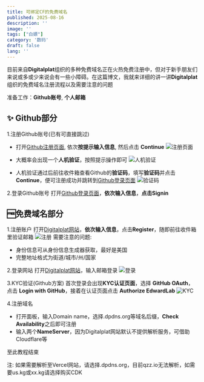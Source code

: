 ```yaml
---
title: 可绑定CF的免费域名
published: 2025-08-16
description: ''
image: ''
tags: ["白嫖"]
category: '数码'
draft: false 
lang: ''
---
```

目前来自**Digitalplat**组织的多种免费域名正在火热免费注册中，但对于新手朋友们来说或多或少来说会有一些小障碍。在这篇博文，我就来详细的讲一讲**Digitalplat**组织的免费域名注册流程以及需要注意的问题

准备工作：**Github账号**, **个人邮箱**

## ✨ Github部分
1.注册Github账号(已有可直接跳过)
- 打开[Github注册页面](https://github.com/signup), 依次**按提示输入信息**, 然后点击 **Continue**
![注册页面](https://img.bcsm.us.kg/bcsm114514/img/refs/heads/main/GithubRegister.jpeg)

- 大概率会出现一个**人机验证**，按照提示操作即可
![人机验证](https://img.bcsm.us.kg/bcsm114514/img/refs/heads/main/Verify.jpeg)

- 人机验证通过后前往收件箱查看Github的**验证码**，填写**验证码**并点击 **Continue**，便可注册成功并跳转到[Github登录页面](https://github.com/login)
![验证码](https://imgbed.ztab.dpdns.org/file/1755346015759_8892fab36590ac199b50a214c4d0061bbb90bc83.webp)

2.登录Github账号
打开[Github登录页面](https://github.com/login)，**依次输入信息**，**点击Signin**

## 🆓免费域名部分
1.注册账户
打开[Digitalplat网站](https://dash.domain.digitalplat.org/auth/register)，**依次输入信息**，点击**Register**，随即前往收件箱里验证邮箱
![注册](https://img.bcsm.us.kg/bcsm114514/img/refs/heads/main/Register.jpeg)
需要注意的问题:
- 身份信息可从身份信息生成器获取，最好是美国
- 完整地址格式为街道/城市/州/国家

2.登录网站
打开[Digitalplat网站](https://dash.domain.digitalplat.org/auth/login)，输入邮箱登录
![登录](https://img.bcsm.us.kg/bcsm114514/img/refs/heads/main/Email.jpeg)

3.KYC验证(Github方案)
首次登录会出现**KYC认证页面**，选择 **GitHub OAuth**，点击 **Login with GitHub**，接着在认证页面点击 **Authorize EdwardLab**
![KYC](https://img.bcsm.us.kg/bcsm114514/img/refs/heads/main/KYC.jpg)

4.注册域名
- 打开面板，输入Domain name，选择.dpdns.org等域名后缀，**Check Availability**之后即可注册
- 输入两个**NameServer**，因为Digitalplat网站默认不提供解析服务，可借助Cloudflare等

至此教程结束

注: 如果需要解析至Vercel网站，请选择.dpdns.org，目前qzz.io无法解析，如需要us.kg或xx.kg请选择购买CDK